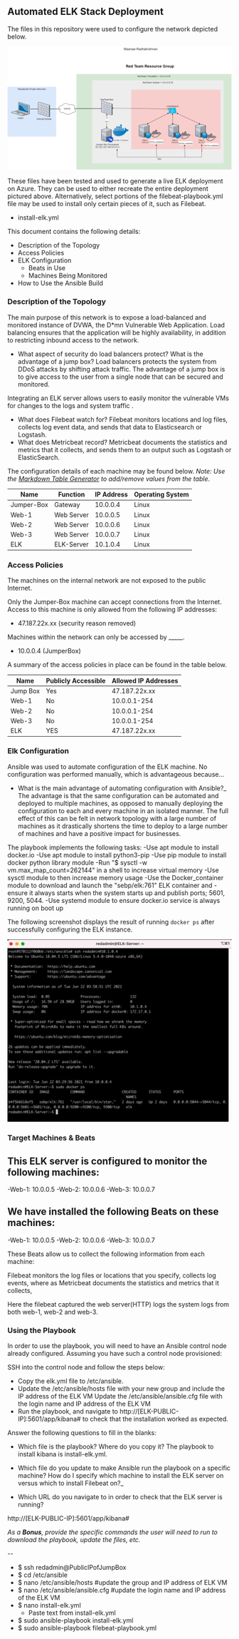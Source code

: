 ## Automated ELK Stack Deployment

The files in this repository were used to configure the network depicted below.

![Update the path with the name of your diagram](Diagrams/Cloud_Network_Diagram.png)

These files have been tested and used to generate a live ELK deployment on Azure. They can be used to either recreate the entire deployment pictured above. Alternatively, select portions of the filebeat-playbook.yml file may be used to install only certain pieces of it, such as Filebeat.

  - install-elk.yml

This document contains the following details:
- Description of the Topology
- Access Policies
- ELK Configuration
  - Beats in Use
  - Machines Being Monitored
- How to Use the Ansible Build


### Description of the Topology

The main purpose of this network is to expose a load-balanced and monitored instance of DVWA, the D*mn Vulnerable Web Application.
Load balancing ensures that the application will be highly availability, in addition to restricting inbound access to the network.
- What aspect of security do load balancers protect? What is the advantage of a jump box?
Load balancers protects the system from DDoS attacks by shifting attack traffic. The advantage of a jump box is to give access to the user from a single node that can be secured and monitored.

Integrating an ELK server allows users to easily monitor the vulnerable VMs for changes to the logs and system traffic .
- What does Filebeat watch for?
Filebeat monitors locations and log files, collects log event data, and sends that data to Elasticsearch or Logstash.
- What does Metricbeat record?
Metricbeat documents the statistics and metrics that it collects, and sends them to an output such as Logstash or ElasticSearch.

The configuration details of each machine may be found below.
_Note: Use the [Markdown Table Generator](http://www.tablesgenerator.com/markdown_tables) to add/remove values from the table_.

| Name       | Function  | IP Address | Operating System |
|------------|-----------|------------|------------------|
| Jumper-Box | Gateway   | 10.0.0.4   | Linux            |
| Web-1      | Web Server| 10.0.0.5   | Linux            |
| Web-2      | Web Server| 10.0.0.6   | Linux            |
| Web-3      | Web Server| 10.0.0.7   | Linux            |
| ELK        | ELK-Server| 10.1.0.4   | Linux            |

### Access Policies

The machines on the internal network are not exposed to the public Internet. 

Only the Jumper-Box machine can accept connections from the Internet. Access to this machine is only allowed from the following IP addresses:
- 47.187.22x.xx (security reason removed)

Machines within the network can only be accessed by _____.
- 10.0.0.4 (JumperBox)

A summary of the access policies in place can be found in the table below.

| Name     | Publicly Accessible | Allowed IP Addresses |
|----------|---------------------|----------------------|
| Jump Box | Yes                 | 47.187.22x.xx        |
| Web-1    | No                  | 10.0.0.1-254         |
| Web-2    | No                  | 10.0.0.1-254         |
| Web-3    | No                  | 10.0.0.1-254         |
| ELK      | YES                 | 47.187.22x.xx        |

### Elk Configuration

Ansible was used to automate configuration of the ELK machine. No configuration was performed manually, which is advantageous because...
- What is the main advantage of automating configuration with Ansible?_
The advantage is that the same configuration can be automated and deployed to multiple machines, as opposed to manually deploying the configuration to each and every machine in an isolated manner. The full effect of this can be felt in network topology with a large number of machines as it drastically shortens the time to deploy to a large number of machines and have a positive impact for businesses.

The playbook implements the following tasks:
-Use apt module to install docker.io
-Use apt module to install python3-pip
-Use pip module to install docker python library module
-Run "$ sysctl -w vm.max_map_count=262144" in a shell to increase virtual memory
-Use sysctl module to then increase memory usage
-Use the Docker_container module to download and launch the "sebp/elk:761" ELK container and -ensure it always starts when the system starts up and publish ports; 5601, 9200, 5044.
-Use systemd module to ensure docker.io service is always running on boot up


The following screenshot displays the result of running `docker ps` after successfully configuring the ELK instance.

![TODO: Update the path with the name of your screenshot of docker ps output](Images/docker_ps_output.png)

### Target Machines & Beats
This ELK server is configured to monitor the following machines:
- 
-Web-1: 10.0.0.5
-Web-2: 10.0.0.6
-Web-3: 10.0.0.7

We have installed the following Beats on these machines:
-
-Web-1: 10.0.0.5
-Web-2: 10.0.0.6
-Web-3: 10.0.0.7

These Beats allow us to collect the following information from each machine:

Filebeat monitors the log files or locations that you specify, collects log events, where as Metricbeat documents the statistics and metrics that it collects, 

Here the filebeat captured the web server(HTTP) logs the system logs from both web-1, web-2 and web-3.

### Using the Playbook
In order to use the playbook, you will need to have an Ansible control node already configured. Assuming you have such a control node provisioned: 

SSH into the control node and follow the steps below:
- Copy the elk.yml file to /etc/ansible.
- Update the /etc/ansible/hosts file with your new group and include the IP address of the ELK VM
Update the /etc/ansible/ansible.cfg file with the login name and IP address of the ELK VM
- Run the playbook, and navigate to  http://[ELK-PUBLIC-IP]:5601/app/kibana# to check that the installation worked as expected.

Answer the following questions to fill in the blanks:
- Which file is the playbook? Where do you copy it?
The playbook to install kibana is install-elk.yml.

- Which file do you update to make Ansible run the playbook on a specific machine? How do I specify which machine to install the ELK server on versus which to install Filebeat on?_
- Which URL do you navigate to in order to check that the ELK server is running?

http://[ELK-PUBLIC-IP]:5601/app/kibana# 

_As a **Bonus**, provide the specific commands the user will need to run to download the playbook, update the files, etc._

--
- $ ssh redadmin@PublicIPofJumpBox 
- $ cd /etc/ansible
- $ nano /etc/ansible/hosts #update the group and IP address of ELK VM
- $ nano /etc/ansible/ansible.cfg #update the login name and IP address of the ELK VM
- $ nano install-elk.yml 
    - Paste text from install-elk.yml
- $ sudo ansible-playbook install-elk.yml
- $ sudo ansible-playbook filebeat-playbook.yml
